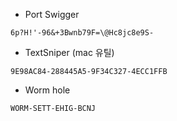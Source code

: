 
- Port Swigger 
```
6p?H!'-96&+3Bwnb79F=\@Hc8jc8e9S-
```

- TextSniper (mac 유틸)
```
9E98AC84-288445A5-9F34C327-4ECC1FFB
```

- Worm hole
```
WORM-SETT-EHIG-BCNJ
```

